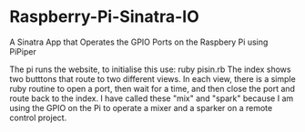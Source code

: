 # Raspberry-Pi-Sinatra-IO
A Sinatra App that Operates the GPIO Ports on the Raspbery Pi using PiPiper

The pi runs the website, to initialise this use:
  ruby pisin.rb
The index shows two butttons that route to two different views.
In each view, there is a simple ruby routine to open a port, then wait for a time, and then close the port and route back to the index.  I have called these "mix" and "spark" because I am using the GPIO on the Pi to operate a mixer and a sparker on a remote control project.
